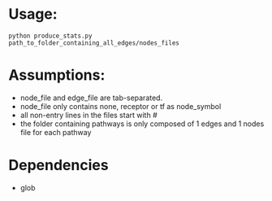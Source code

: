 # Usage:
    python produce_stats.py path_to_folder_containing_all_edges/nodes_files
    
# Assumptions: 
* node_file and edge_file are tab-separated.
* node_file only contains none, receptor or tf as node_symbol
* all non-entry lines in the files start with #
* the folder containing pathways is only composed of 1 edges and 1 nodes file for each pathway

# Dependencies
* glob
